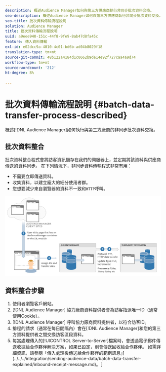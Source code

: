 ```yaml
---
description: 概述Audience Manager如何與第三方供應商執行非同步批次資料交換。
seo-description: 概述Audience Manager如何與第三方供應商執行非同步批次資料交換。
seo-title: 批次資料傳輸流程說明
solution: Audience Manager
title: 批次資料傳輸流程說明
uuid: a9eee940-151c-44f8-9fe9-8ab47d8fa45c
feature: 傳入資料傳輸
exl-id: e02dcc9a-4010-4c01-bd6b-ad04b8029f18
translation-type: tm+mt
source-git-commit: 48b122a4184d1c0662b9de14e92f727caa4a9d74
workflow-type: tm+mt
source-wordcount: '212'
ht-degree: 8%

---
```


# 批次資料傳輸流程說明 {#batch-data-transfer-process-described}

概述[!DNL Audience Manager]如何執行與第三方廠商的非同步批次資料交換。

## 批次資料整合

<!-- c_async.xml -->

批次資料整合程式會將訪客資訊儲存在我們的伺服器上，並定期將該資料與供應商傳送的資料同步。 在下列情況下，非同步資料傳輸程式非常有用：

* 不需要立即傳送資料。
* 收集資料，以建立龐大的細分使用者群。
* 您想要減少來自瀏覽器的資料不一致和`HTTP`呼叫。

![](assets/s2s_70.png)

## 資料整合步驟

1. 使用者瀏覽客戶網站。
1. [!DNL Audience Manager] 協力廠商資料提供者會為訪客指派唯一ID（通常使用Cookie）。
1. [!DNL Audience Manager] 呼叫協力廠商資料提供者，以符合訪客ID。
1. 排程的請求（通常在每日間隔內）會在[!DNL Audience Manager]和您的第三方資料提供者之間交換訪客區段資料。
1. 每當處理傳入的[!UICONTROL Server-to-Server]檔案時，會透過電子郵件傳送收據給合作夥伴解決方案，如果已設定，則會傳送回收給合作夥伴。 如需詳細資訊，請參閱「傳入處理後傳送給合作夥伴的範例訊息」](../../../integration/sending-audience-data/batch-data-transfer-explained/inbound-receipt-message.md)。[
